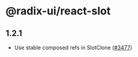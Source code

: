 # @radix-ui/react-slot

## 1.2.1

- Use stable composed refs in SlotClone ([#3477](https://github.com/radix-ui/primitives/pull/3477))
